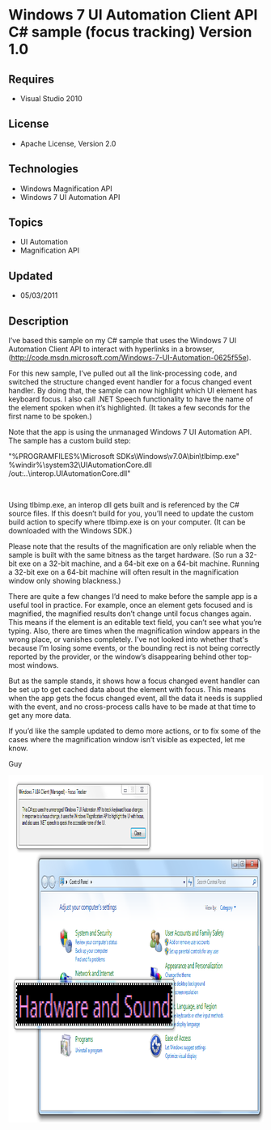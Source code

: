 # Windows 7 UI Automation Client API C# sample (focus tracking) Version 1.0
## Requires
- Visual Studio 2010
## License
- Apache License, Version 2.0
## Technologies
- Windows Magnification API
- Windows 7 UI Automation API
## Topics
- UI Automation
- Magnification API
## Updated
- 05/03/2011
## Description

<p>I&rsquo;ve based this sample on my C# sample that uses the Windows 7 UI Automation Client API to interact with hyperlinks in a browser, (<a href="http://code.msdn.microsoft.com/Windows-7-UI-Automation-0625f55e">http://code.msdn.microsoft.com/Windows-7-UI-Automation-0625f55e</a>).</p>
<p>For this new sample, I&rsquo;ve pulled out all the link-processing code, and switched the structure changed event handler for a focus changed event handler. By doing that, the sample can now highlight which UI element has keyboard focus. I also call .NET
 Speech functionality to have the name of the element spoken when it&rsquo;s highlighted. (It takes a few seconds for the first name to be spoken.)</p>
<p>Note that the app is using the unmanaged Windows 7 UI Automation API. The sample has a custom build step:</p>
<p>&quot;%PROGRAMFILES%\Microsoft SDKs\Windows\v7.0A\bin\tlbimp.exe&quot; %windir%\system32\UIAutomationCore.dll /out:..\interop.UIAutomationCore.dll&quot;</p>
<p>&nbsp;</p>
<p>Using tlbimp.exe, an interop dll gets built and is referenced by the C# source files. If this doesn&rsquo;t build for you, you&rsquo;ll need to update the custom build action to specify where tlbimp.exe is on your computer. (It can be downloaded with the
 Windows SDK.)</p>
<p>Please note that the results of the magnification are only reliable when the sample is built with the same bitness as the target hardware. (So run a 32-bit exe on a 32-bit machine, and a 64-bit exe on a 64-bit machine. Running a 32-bit exe on a 64-bit machine
 will often result in the magnification window only showing blackness.)</p>
<p>There are quite a few changes I&rsquo;d need to make before the sample app is a useful tool in practice. For example, once an element gets focused and is magnified, the magnified results don&rsquo;t change until focus changes again. This means if the element
 is an editable text field, you can&rsquo;t see what you&rsquo;re typing. Also, there are times when the magnification window appears in the wrong place, or vanishes completely. I&rsquo;ve not looked into whether that's because I&rsquo;m losing some events,
 or the bounding rect is not being correctly reported by the provider, or the window&rsquo;s disappearing behind other top-most windows.</p>
<p>But as the sample stands, it shows how a focus changed event handler can be set up to get cached data about the element with focus. This means when the app gets the focus changed event, all the data it needs is supplied with the event, and no cross-process
 calls have to be made at that time to get any more data.</p>
<p>If you&rsquo;d like the sample updated to demo more actions, or to fix some of the cases where the magnification window isn&rsquo;t visible as expected, let me know.</p>
<p>Guy</p>
<p><img src="21457-sampleapp_focustracking.png" alt="" width="984" height="686"></p>
